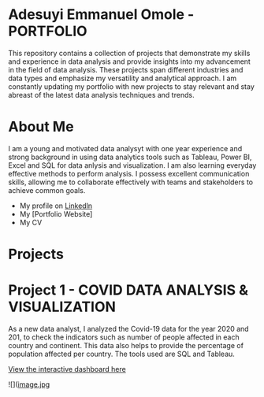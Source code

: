# Adesuyi Emmanuel Omole - PORTFOLIO
This repository contains a collection of projects that demonstrate my skills and experience in data analysis and provide insights into my advancement in the field of data analysis. These projects span different industries and data types and emphasize my versatility and analytical approach. I am constantly updating my portfolio with new projects to stay relevant and stay abreast of the latest data analysis techniques and trends.

# About Me
I am a young and motivated data analysyt with one year experience and strong background in using data analytics tools such as Tableau, Power BI, Excel and SQL for data anlysis and visualization. I am also learning everyday effective methods to perform analysis. I possess excellent communication skills, allowing me to collaborate effectively with teams and stakeholders to achieve common goals. 

- My profile on [Linkedln](https://www.linkedin.com/in/adesuyiemmanuelomole/)
- My [Portfolio Website]
- My CV

# Projects
# Project 1 - COVID DATA ANALYSIS & VISUALIZATION 
As a new data analyst, I analyzed the Covid-19 data for the year 2020 and 201, to check the indicators such as number of people affected in each country and continent. This data also helps to provide the percentage of population affected per country. The tools used are SQL and Tableau.

[View the interactive dashboard here](https://public.tableau.com/app/profile/adesuyi.emmanuel.omole/viz/CovidDataVisualization_16934282535960/Dashboard1?publish=yes)

![]([image.jpg](https://github.com/Emmy-data/Portfolioproject/blob/main/images/capture_20230831141159311.bmp)
